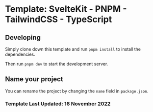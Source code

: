 # Template: SvelteKit - PNPM - TailwindCSS - TypeScript

## Developing

Simply clone down this template and run `pnpm install` to install the dependencies.

Then run `pnpm dev` to start the development server.

## Name your project

You can rename the project by changing the `name` field in `package.json`.





### Template Last Updated: 16 November 2022
